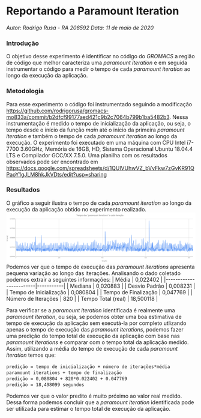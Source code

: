 # Reportando a Paramount Iteration
_Autor: Rodrigo Rusa - RA 208592_
_Data: 11 de maio de 2020_

### Introdução
O objetivo desse experimento é identificar no código do _GROMACS_ a região de código que melhor caracteriza uma _paramount iteration_ e em seguida instrumentar o código para medir o tempo de cada _paramount iteration_ ao longo da execução da aplicação. 

### Metodologia
Para esse experimento o código foi instrumentado seguindo a modificação <https://github.com/rodrigorusa/gromacs-mo833a/commit/b2dfcf99177aed421c9b2c7064b799b1ba5482b3>. Nessa instrumentação é medido o tempo de inicialização da aplicação, ou seja, o tempo desde o início da função _main_ até o início da primeira _paramount iteration_ e também o tempo de cada _paramount iteration_ ao longo da execução. O experimento foi executado em uma máquina com CPU Intel i7-7700 3.60GHz, Memória de 16GB, HD, Sistema Operacional Ubuntu 18.04.4 LTS e Compilador GCC/XX 7.5.0. Uma planilha com os resultados observados pode ser encontrado em <https://docs.google.com/spreadsheets/d/1QUlVUhwVZ_bVvFkw7zGvKR91QPaoY1gJLM8hkJkVDts/edit?usp=sharing>

### Resultados
O gráfico a seguir ilustra o tempo de cada _paramount iteration_ ao longo da execução da aplicação obtido no experimento realizado.
![](./images/paramount_time.png)
Podemos ver que o tempo de execução das _paramount iterations_ apresenta pequena variação ao longo das iterações. Analisando o dado coletado podemos extrair a seguintes informações:
| Média 				 |  0,022402 |
|------------------------|-----------|
| Mediana 				 |  0,020883 |
| Desvio Padrão 		 |  0,008231 |
| Tempo de Inicialização |  0,080804 |
| Tempo de Finalização 	 |  0,047769 |
| Número de Iterações 	 | 		 820 |
| Tempo Total (real) 	 | 18,500118 |

Para verificar se a _paramount iteration_ identificada é realmente uma _paramount iteration_, ou seja, se podemos obter uma boa estimativa de tempo de execução da aplicação sem executá-la por completo utlizando apenas o tempo de execução das _paramount iterations_, podemos fazer uma predição do tempo total de execução da aplicação com base nas _paramount iterations_ e comparar com o tempo total da aplicação medido. Assim, utilizando a média do tempo de execução de cada _paramount iteration_ temos que:
```
predição = tempo de inicialização + número de iterações*média paramount iterations + tempo de finalização
predição = 0,080804 + 820*0.022402 + 0.047769
predição = 18,498099 segundos
```
Podemos ver que o valor predito é muito próximo ao valor real medido. Dessa forma podemos concluir que a _paramount iteration_ identificada pode ser utilizada para estimar o tempo total de execução da aplicação.